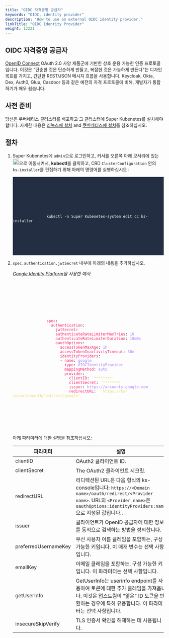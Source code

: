 ```yaml
---
title: "OIDC 자격증명 공급자"
keywords: "OIDC, identity provider"
description: "How to use an external OIDC identity provider."
linkTitle: "OIDC Identity Provider"
weight: 12221
---
```


## OIDC 자격증명 공급자

[OpenID Connect](https://openid.net/connect/) OAuth 2.0 사양 제품군에 기반한 상호 운용 가능한 인증 프로토콜입니다. 이것은 "단순한 것은 단순하게 만들고, 복잡한 것은 가능하게 만든다"는 디자인 목표를 가지고, 간단한 REST/JSON 메시지 흐름을 사용합니다.  Keycloak, Okta, Dex, Auth0, Gluu, Casdoor 등과 같은 예전의 자격 프로토콜에 비해, 개발자가 통합하기가 매우 쉽습니다.

## 사전 준비

당신은 쿠버네티스 클러스터를 배포하고 그 클러스터에 Super Kubenetes를 설치해야 합니다. 자세한 내용은 [리눅스에 설치](/docs/v3.3/installing-on-linux/) and [쿠버네티스에 설치](/docs/v3.3/installing-on-kubernetes/)를 참조하십시오.

## 절차

1. Super Kubenetes에 `admin`으로 로그인하고, 커서를 오른쪽 아래 모서리에 있는 <img src="/dist/assets/docs/v3.3/access-control-and-account-management/external-authentication/set-up-external-authentication/toolbox.png" width="20px" height="20px" alt="icon">으로 이동시켜서, **kubectl**를 클릭하고, CRD `ClusterConfiguration` 안의 `ks-installer`를 편집하기 위해 아래의 명령어를 실행하십시오 :

   <article className="highlight">
      <pre style="color: rgb(248, 248, 242); background: rgb(36, 46, 66); tab-size: 4;">
         <div className="copy-code-button" title="Copy Code"></div>
         <div className="code-over-div">
            <code>
               <p>
                  kubectl -n Super Kubenetes-system edit cc ks-installer
               </p>
            </code>
         </div>
      </pre>
   </article>

2. `spec.authentication.jwtSecret` 내부에 아래의 내용을 추가하십시오. 

   *[Google Identity Platform](https://developers.google.com/identity/protocols/oauth2/openid-connect)을 사용한 예시*:

   <article className="highlight">
      <pre>
         <div className="copy-code-button" title="Copy Code"></div>
         <div className="code-over-div">
            <code>
               <p>
                  <span style="color:#f92672">spec</span>:
                  <span style="color:#f92672">&nbsp;&nbsp;authentication</span>:
                  <span style="color:#f92672">&nbsp;&nbsp;&nbsp;&nbsp;jwtSecret</span>:<span style="color:#e6db74">&nbsp;''</span> 
                  <span style="color:#f92672">&nbsp;&nbsp;&nbsp;&nbsp;authenticateRateLimiterMaxTries</span>:<span style="color:#ae81ff">&nbsp;10</span> 
                  <span style="color:#f92672">&nbsp;&nbsp;&nbsp;&nbsp;authenticateRateLimiterDuration</span>:<span style="color:#ae81ff">&nbsp;10m0s</span> 
                  <span style="color:#f92672">&nbsp;&nbsp;&nbsp;&nbsp;oauthOptions</span>:
                  <span style="color:#f92672">&nbsp;&nbsp;&nbsp;&nbsp;&nbsp;&nbsp;accessTokenMaxAge</span>:<span style="color:#ae81ff">&nbsp;1h</span> 
                  <span style="color:#f92672">&nbsp;&nbsp;&nbsp;&nbsp;&nbsp;&nbsp;accessTokenInactivityTimeout</span>:<span style="color:#ae81ff">&nbsp;30m</span> 
                  <span style="color:#f92672">&nbsp;&nbsp;&nbsp;&nbsp;&nbsp;&nbsp;identityProviders</span>:
                  &nbsp;&nbsp;&nbsp;&nbsp;&nbsp;&nbsp;-<span style="color:#f92672">&nbsp;name</span>:<span style="color:#ae81ff">&nbsp;google</span> 
                  <span style="color:#f92672">&nbsp;&nbsp;&nbsp;&nbsp;&nbsp;&nbsp;&nbsp;&nbsp;type</span>:<span style="color:#ae81ff">&nbsp;OIDCIdentityProvider</span> 
                  <span style="color:#f92672">&nbsp;&nbsp;&nbsp;&nbsp;&nbsp;&nbsp;&nbsp;&nbsp;mappingMethod</span>: <span style="color:#ae81ff">auto</span> 
                  <span style="color:#f92672">&nbsp;&nbsp;&nbsp;&nbsp;&nbsp;&nbsp;&nbsp;&nbsp;provider</span>: 
                  <span style="color:#f92672">&nbsp;&nbsp;&nbsp;&nbsp;&nbsp;&nbsp;&nbsp;&nbsp;&nbsp;&nbsp;clientID</span>: <span style="color:#e6db74"><span>'</span>********<span>'</span></span> 
                  <span style="color:#f92672">&nbsp;&nbsp;&nbsp;&nbsp;&nbsp;&nbsp;&nbsp;&nbsp;&nbsp;&nbsp;clientSecret</span>: <span style="color:#e6db74"><span>'</span>********<span>'</span></span> 
                  <span style="color:#f92672">&nbsp;&nbsp;&nbsp;&nbsp;&nbsp;&nbsp;&nbsp;&nbsp;&nbsp;&nbsp;issuer</span>: <span style="color:#ae81ff"><span></span>https://accounts.google.com</span>
                  <span style="color:#f92672">&nbsp;&nbsp;&nbsp;&nbsp;&nbsp;&nbsp;&nbsp;&nbsp;&nbsp;&nbsp;redirectURL</span>: &nbsp;<span style="color:#e6db74"><span>'</span>https://ks-console/oauth/redirect/google<span>'</span></span> 
               </p>
            </code>
         </div>
      </pre>
   </article>

   아래 파라미터에 대한 설명을 참조하십시오:

   <table>
   <thead>
   <tr>
      <th>
         파라미터
      </th>
      <th>
         설명
      </th>
   </tr>
   </thead>
   <tbody>
   <tr>
      <td>
         clientID
      </td>
      <td>
         OAuth2 클라이언트 ID.
      </td>
   </tr>
   <tr>
      <td>
         clientSecret
      </td>
      <td>
         The OAuth2 클라이언트 시크릿.
      </td>
   </tr>
   <tr>
      <td>
         redirectURL
      </td>
      <td>
         리디렉션된 URL은 다음 형식의 ks-console입니다: <code>https://&lt;Domain name&gt;/oauth/redirect/&lt;Provider name&gt;</code>. URL의 <code>&lt;Provider name&gt;</code>은 <code>oauthOptions:identityProviders:name</code>으로 지정된 값입니다..
      </td>
   </tr>
   <tr>
      <td>
         issuer
      </td>
      <td>
         클라이언트가 OpenID 공급자에 대한 정보를 동적으로 검색하는 방법을 정의합니다.
      </td>
   </tr>
   <tr>
      <td>
         preferredUsernameKey
      </td>
      <td>
         우선 사용자 이름 클레임을 포함하는, 구성 가능한 키입니다. 이 매개 변수는 선택 사항입니다.
      </td>
   </tr>
   <tr>
      <td>
         emailKey
      </td>
      <td>
         이메일 클레임을 포함하는, 구성 가능한 키입니다. 이 파라미터는 선택 사항입니다.
      </td>
   </tr>
   <tr>
      <td>
         getUserInfo
      </td>
      <td>
         GetUserInfo는 userinfo endpoint를 사용하여 토큰에 대한 추가 클레임을 가져옵니다. 이것은 업스트림이 "얇은" ID 토큰을 반환하는 경우에 특히 유용합니다. 이 파라미터는 선택 사항입니다.
      </td>
   </tr>
   <tr>
      <td>
         insecureSkipVerify
      </td>
      <td>
         TLS 인증서 확인을 해제하는 데 사용됩니다.
      </td>
   </tr>
   </tbody>
   </table>

